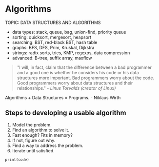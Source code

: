 # Algorithms

TOPIC: DATA STRUCTURES AND ALGORITHMS

- data types: stack, queue, bag, union-find, priority queue
- sorting: quicksort, mergesort, heapsort
- searching: BST, red-black BST, hash table
- graphs: BFS, DFS, Prim, Kruskal, Dijkstra
- strings: radix sorts, tries, KMP, regexps, data compression
- advanced: B-tree, suffix array, maxflow

> "I will, in fact, claim that the difference between a bad programmer
> and a good one is whether he considers his code or his data structures
> more important. Bad programmers worry about the code. Good
> programmers worry about data structures and their relationships." - *Linus Torvalds (creator of Linux)*

Algorithms + Data Structures = Programs. - Niklaus Wirth

## Steps to developing a usable algorithm

1. Model the problem.
2. Find an algorithm to solve it.
3. Fast enough? Fits in memory?
4. If not, figure out why.
5. Find a way to address the problem.
6. Iterate until satisfied.

`
print(code)
`
